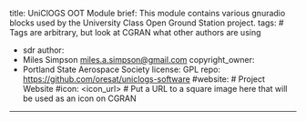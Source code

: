 title: UniClOGS OOT Module
brief: This module contains various gnuradio blocks used by the University Class Open Ground Station project.
tags: # Tags are arbitrary, but look at CGRAN what other authors are using
  - sdr
author:
  - Miles Simpson <miles.a.simpson@gmail.com>
copyright_owner:
  - Portland State Aerospace Society
license: GPL
repo: https://github.com/oresat/uniclogs-software
#website: # Project Website
#icon: <icon_url> # Put a URL to a square image here that will be used as an icon on CGRAN
---
